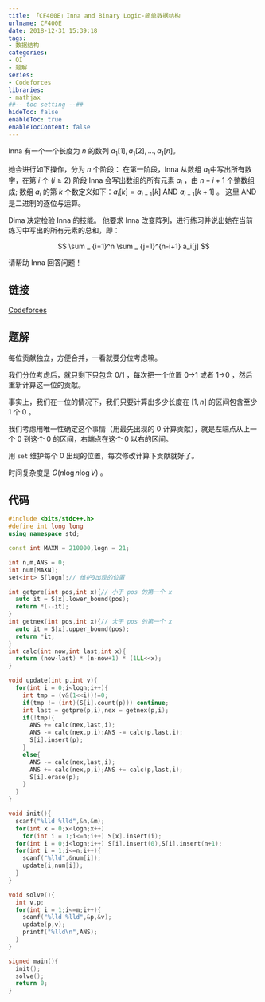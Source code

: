 ```yaml
---
title: 「CF400E」Inna and Binary Logic-简单数据结构
urlname: CF400E
date: 2018-12-31 15:39:18
tags:
- 数据结构
categories: 
- OI
- 题解
series:
- Codeforces
libraries:
- mathjax 
##-- toc setting --##
hideToc: false
enableToc: true
enableTocContent: false
---
```



Inna 有一个一个长度为 $n$ 的数列 $a_1 [1],a_1 [2],\dots,a_1 [n]$。 

她会进行如下操作，分为 $n$ 个阶段：
在第一阶段，Inna 从数组 $a_1$中写出所有数字，在第 $i$ 个 $(i \ge 2)$ 阶段 Inna 会写出数组的所有元素 $a_i$ ，由 $n  -  i + 1$ 个整数组成; 数组 $a_i$ 的第 $k$ 个数定义如下：$a _ {i} [k] = a _ {i-1} [k]\ \mathrm{AND}\ a _ {i-1} [k + 1]$ 。 这里 $\mathrm{AND}$ 是二进制的逐位与运算。

Dima 决定检验 Inna 的技能。 他要求 Inna 改变阵列，进行练习并说出她在当前练习中写出的所有元素的总和，即：

$$
\sum _ {i=1}^n \sum _ {j=1}^{n-i+1} a_i[j]
$$

请帮助 Inna 回答问题！

<!--more-->

## 链接

[Codeforces](http://codeforces.com/problemset/problem/400/E)

## 题解

每位贡献独立，方便合并，一看就要分位考虑嘛。

我们分位考虑后，就只剩下只包含 0/1 ，每次把一个位置 0->1 或者 1->0 ，然后重新计算这一位的贡献。

事实上，我们在一位的情况下，我们只要计算出多少长度在 $[1,n]$ 的区间包含至少 1 个 0 。

我们考虑用唯一性确定这个事情（用最先出现的 0 计算贡献），就是左端点从上一个 0 到这个 0 的区间，右端点在这个 0 以右的区间。

用 `set` 维护每个 0 出现的位置，每次修改计算下贡献就好了。

时间复杂度是 $O(n \log n \log V)$ 。

## 代码


```cpp
#include <bits/stdc++.h>
#define int long long
using namespace std;

const int MAXN = 210000,logn = 21;

int n,m,ANS = 0;
int num[MAXN];
set<int> S[logn];// 维护0出现的位置

int getpre(int pos,int x){// 小于 pos 的第一个 x 
  auto it = S[x].lower_bound(pos);
  return *(--it);
}
int getnex(int pos,int x){// 大于 pos 的第一个 x
  auto it = S[x].upper_bound(pos);
  return *it; 
}
int calc(int now,int last,int x){
  return (now-last) * (n-now+1) * (1LL<<x);
}

void update(int p,int v){
  for(int i = 0;i<logn;i++){
    int tmp = (v&(1<<i))!=0;
    if(tmp != (int)(S[i].count(p))) continue;
    int last = getpre(p,i),nex = getnex(p,i);
    if(!tmp){
      ANS += calc(nex,last,i);
      ANS -= calc(nex,p,i);ANS -= calc(p,last,i);  
      S[i].insert(p);
    }
    else{
      ANS -= calc(nex,last,i);
      ANS += calc(nex,p,i);ANS += calc(p,last,i); 
      S[i].erase(p);
    }
  }
}

void init(){
  scanf("%lld %lld",&n,&m);
  for(int x = 0;x<logn;x++)
    for(int i = 1;i<=n;i++) S[x].insert(i);
  for(int i = 0;i<logn;i++) S[i].insert(0),S[i].insert(n+1);
  for(int i = 1;i<=n;i++){
    scanf("%lld",&num[i]);
    update(i,num[i]);
  }
}

void solve(){
  int v,p;
  for(int i = 1;i<=m;i++){
    scanf("%lld %lld",&p,&v);
    update(p,v);
    printf("%lld\n",ANS);  
  }
}

signed main(){
  init();
  solve();
  return 0;
}
```


